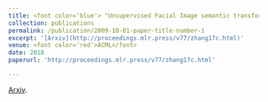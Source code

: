 ```yaml
---
title: <font color='blue'> "Unsupervised Facial Image semantic transformation using Generative Adversarial"</font>
collection: publications
permalink: /publication/2009-10-01-paper-title-number-1
excerpt: '[Arxiv](http://proceedings.mlr.press/v77/zhang17c.html)'
venue: <font color='red'>ACML</font>
date: 2018
paperurl: 'http://proceedings.mlr.press/v77/zhang17c.html'

---
```


[Arxiv](http://proceedings.mlr.press/v77/zhang17c.html).
